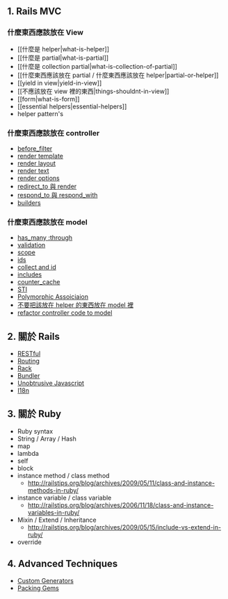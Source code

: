 ## 1. Rails MVC

### 什麼東西應該放在 View

- [[什麼是 helper|what-is-helper]]
- [[什麼是 partial|what-is-partial]]
- [[什麼是 collection partial|what-is-collection-of-partial]]
- [[什麼東西應該放在 partial / 什麼東西應該放在 helper|partial-or-helper]]
- [[yield in view|yield-in-view]]
- [[不應該放在 view 裡的東西|things-shouldnt-in-view]]
- [[form|what-is-form]]
- [[essential helpers|essential-helpers]]
- helper pattern's


### 什麼東西應該放在 controller
- [before_filter](/wiki/filters-before-filter)
- [render template](render-template)
- [render layout](render-layout)
- [render text](/wiki/render-text)
- [render options](/wiki/render-options)
- [redirect_to 與 render](/wiki/redirect-to-and-render)
- [respond_to 與 respond_with](/wiki/respond-to-and-respond-with)
- [builders](/wiki/builders)

### 什麼東西應該放在 model

- [has_many :through](/wiki/has-many-through)
- [validation](/wiki/what-is-validation)
- [scope](/wiki/what-is-scope)
- [ids](/wiki/what-is-ids)
- [collect and id](/wiki/collect-and-id)
- [includes](/wiki/what-is-includes)
- [counter_cache](/wiki/what-is-counter-cache)
- [STI](/wiki/what-is-sti)
- [Polymorphic Assoiciaion](/wiki/polymorphic-assoiciaion)
- [不要把該放在 helper 的東西放在 model 裡](/wiki/dont-put-helper-in-model)
- [refactor controller code to model](refactor-controller-code-to-model)

## 2. 關於 Rails

* [RESTful](/wiki/what-is-restful)
* [Routing](/wiki/what-is-routing)
* [Rack](/wiki/what-is-rack)
* [Bundler](/wiki/what-is-bundler)
* [Unobtrusive Javascript](/wiki/what-is-unobtrusive-javascript)
* [I18n](/wiki/what-is-i18n)


## 3. 關於 Ruby
* Ruby syntax
* String / Array / Hash
* map
* lambda
* self
* block
* instance method / class method
  - <http://railstips.org/blog/archives/2009/05/11/class-and-instance-methods-in-ruby/>
* instance variable / class variable
  - <http://railstips.org/blog/archives/2006/11/18/class-and-instance-variables-in-ruby/>
* Mixin / Extend / Inheritance
  - <http://railstips.org/blog/archives/2009/05/15/include-vs-extend-in-ruby/>
* override

## 4. Advanced Techniques

* [Custom Generators](/wiki/custom-generators)
* [Packing Gems](/wiki/packing-gems)
